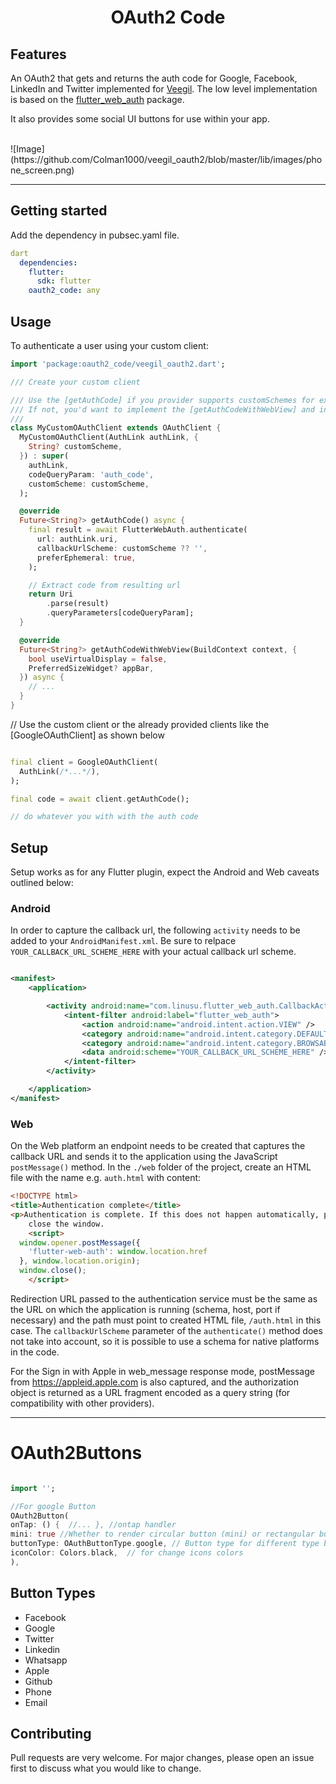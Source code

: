 <h1 align="center">OAuth2 Code</h1>


## Features

An OAuth2 that gets and returns the auth code for Google, Facebook, LinkedIn and Twitter implemented
for [Veegil](https://veegil.com). The low level implementation is based on
the [flutter_web_auth](https://pub.dev/packages/flutter_web_auth) package.


It also provides some social UI buttons for use within your app.

<br>
![Image](https://github.com/Colman1000/veegil_oauth2/blob/master/lib/images/phone_screen.png)

-----

## Getting started

Add the dependency in pubsec.yaml file.

```yaml
dart
  dependencies:
    flutter:
      sdk: flutter
    oauth2_code: any
```

## Usage

To authenticate a user using your custom client:

```dart
import 'package:oauth2_code/veegil_oauth2.dart';

/// Create your custom client 

/// Use the [getAuthCode] if you provider supports customSchemes for example `com.example.app://auth`
/// If not, you'd want to implement the [getAuthCodeWithWebView] and intercept the code manually
/// 
class MyCustomOAuthClient extends OAuthClient {
  MyCustomOAuthClient(AuthLink authLink, {
    String? customScheme,
  }) : super(
    authLink,
    codeQueryParam: 'auth_code',
    customScheme: customScheme,
  );

  @override
  Future<String?> getAuthCode() async {
    final result = await FlutterWebAuth.authenticate(
      url: authLink.uri,
      callbackUrlScheme: customScheme ?? '',
      preferEphemeral: true,
    );

    // Extract code from resulting url
    return Uri
        .parse(result)
        .queryParameters[codeQueryParam];
  }

  @override
  Future<String?> getAuthCodeWithWebView(BuildContext context, {
    bool useVirtualDisplay = false,
    PreferredSizeWidget? appBar,
  }) async {
    // ...
  }
}
```

// Use the custom client or the already provided clients like the [GoogleOAuthClient] as shown below

```dart

final client = GoogleOAuthClient(
  AuthLink(/*...*/),
);

final code = await client.getAuthCode();

// do whatever you with with the auth code
```

## Setup

Setup works as for any Flutter plugin, expect the Android and Web caveats outlined below:

### Android

In order to capture the callback url, the following `activity` needs to be added to
your `AndroidManifest.xml`. Be sure to relpace `YOUR_CALLBACK_URL_SCHEME_HERE` with your actual
callback url scheme.

```xml

<manifest>
    <application>

        <activity android:name="com.linusu.flutter_web_auth.CallbackActivity">
            <intent-filter android:label="flutter_web_auth">
                <action android:name="android.intent.action.VIEW" />
                <category android:name="android.intent.category.DEFAULT" />
                <category android:name="android.intent.category.BROWSABLE" />
                <data android:scheme="YOUR_CALLBACK_URL_SCHEME_HERE" />
            </intent-filter>
        </activity>

    </application>
</manifest>
```

### Web

On the Web platform an endpoint needs to be created that captures the callback URL and sends it to
the application using the JavaScript `postMessage()` method. In the `./web` folder of the project,
create an HTML file with the name e.g. `auth.html` with content:

```html
<!DOCTYPE html>
<title>Authentication complete</title>
<p>Authentication is complete. If this does not happen automatically, please
    close the window.
    <script>
  window.opener.postMessage({
    'flutter-web-auth': window.location.href
  }, window.location.origin);
  window.close();
    </script>
```

Redirection URL passed to the authentication service must be the same as the URL on which the
application is running (schema, host, port if necessary) and the path must point to created HTML
file, `/auth.html` in this case. The `callbackUrlScheme` parameter of the `authenticate()` method
does not take into account, so it is possible to use a schema for native platforms in the code.

For the Sign in with Apple in web_message response mode, postMessage from https://appleid.apple.com
is also captured, and the authorization object is returned as a URL fragment encoded as a query
string (for compatibility with other providers).

----

# OAuth2Buttons

```dart

import '';

//For google Button
OAuth2Button(
onTap: () {  //... }, //ontap handler
mini: true //Whether to render circular button (mini) or rectangular button
buttonType: OAuthButtonType.google, // Button type for different type buttons
iconColor: Colors.black,  // for change icons colors
),  
```


## Button Types

- Facebook
- Google
- Twitter
- Linkedin
- Whatsapp
- Apple
- Github
- Phone
- Email


## Contributing
Pull requests are very welcome. For major changes, please open an issue first to discuss what you would like to change.